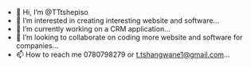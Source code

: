 - 👋 Hi, I’m @TTtshepiso
- 👀 I’m interested in creating interesting website and software...
- 🌱 I’m currently working on a CRM application...
- 💞️ I’m looking to collaborate on coding more website and software for companies...
- 📫 How to reach me 0780798279 or t.tshangwane1@gmail.com...

<!---
TTtshepiso/TTtshepiso is a ✨ special ✨ repository because its `README.md` (this file) appears on your GitHub profile.
You can click the Preview link to take a look at your changes.
--->
